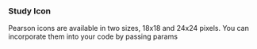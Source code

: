 ### Study Icon
Pearson icons are available in two sizes, 18x18 and 24x24 pixels. You can incorporate them into your code by passing params

